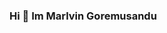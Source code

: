 ### Hi 👋 Im Marlvin Goremusandu

<!--
**Marlvin12/Marlvin12** is a ✨ _special_ ✨ repository because its `README.md` (this file) appears on your GitHub profile.

Here are some ideas to get you started:

**- 🔭 I’m currently working on some cool stuff**
**- 🌱 I’m currently learning Machine Learning and IOS Development**
**- 📫 How to reach me: linkedin.com/in/marlvingoremusandu**
